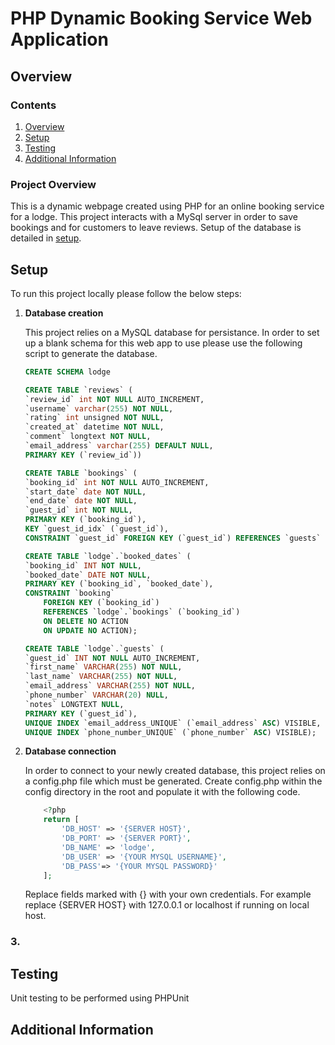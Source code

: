 # PHP Dynamic Booking Service Web Application

<!-- <img src="public/Assets/Images/" alt="website pic 1"> -->

## Overview
### Contents
1. [Overview](#overview)
2. [Setup](#setup)
3. [Testing](#testing)
4. [Additional Information](#additional-information)


### Project Overview

This is a dynamic webpage created using PHP for an online booking service for a lodge. This project interacts with a MySql server in order to save bookings and for customers to leave reviews. Setup of the database is detailed in [setup](#setup).

## Setup
To run this project locally please follow the below steps:

 1. <b>Database creation</b>

    This project relies on a MySQL database for persistance. In order to set up a blank schema for this web app to use please use the following script to generate the database.

    ```SQL
    CREATE SCHEMA lodge

    CREATE TABLE `reviews` (
    `review_id` int NOT NULL AUTO_INCREMENT,
    `username` varchar(255) NOT NULL,
    `rating` int unsigned NOT NULL,
    `created_at` datetime NOT NULL,
    `comment` longtext NOT NULL,
    `email_address` varchar(255) DEFAULT NULL,
    PRIMARY KEY (`review_id`)) 

    CREATE TABLE `bookings` (
    `booking_id` int NOT NULL AUTO_INCREMENT,
    `start_date` date NOT NULL,
    `end_date` date NOT NULL,
    `guest_id` int NOT NULL,
    PRIMARY KEY (`booking_id`),
    KEY `guest_id_idx` (`guest_id`),
    CONSTRAINT `guest_id` FOREIGN KEY (`guest_id`) REFERENCES `guests` (`guest_id`));

    CREATE TABLE `lodge`.`booked_dates` (
    `booking_id` INT NOT NULL,
    `booked_date` DATE NOT NULL,
    PRIMARY KEY (`booking_id`, `booked_date`),
    CONSTRAINT `booking`
        FOREIGN KEY (`booking_id`)
        REFERENCES `lodge`.`bookings` (`booking_id`)
        ON DELETE NO ACTION
        ON UPDATE NO ACTION);

    CREATE TABLE `lodge`.`guests` (
    `guest_id` INT NOT NULL AUTO_INCREMENT,
    `first_name` VARCHAR(255) NOT NULL,
    `last_name` VARCHAR(255) NOT NULL,
    `email_address` VARCHAR(255) NOT NULL,
    `phone_number` VARCHAR(20) NULL,
    `notes` LONGTEXT NULL,
    PRIMARY KEY (`guest_id`),
    UNIQUE INDEX `email_address_UNIQUE` (`email_address` ASC) VISIBLE,
    UNIQUE INDEX `phone_number_UNIQUE` (`phone_number` ASC) VISIBLE);
    ```
 2. <b>Database connection</b> 

    In order to connect to your newly created database, this project relies on a config.php file which must be generated. Create config.php within the config directory in the root and populate it with the following code.

    ```php
        <?php
        return [
            'DB_HOST' => '{SERVER HOST}',
            'DB_PORT' => '{SERVER PORT}',
            'DB_NAME' => 'lodge',
            'DB_USER' => '{YOUR MYSQL USERNAME}',
            'DB_PASS'=> '{YOUR MYSQL PASSWORD}'
        ];
    ```
    Replace fields marked with {} with your own credentials. For example replace {SERVER HOST} with 127.0.0.1 or localhost if running on local host.

    
### 3.

## Testing

Unit testing to be performed using PHPUnit

## Additional Information

